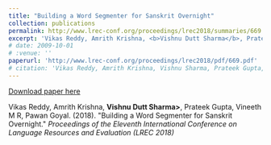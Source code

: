 ```yaml
---
title: "Building a Word Segmenter for Sanskrit Overnight"
collection: publications
permalink: http://www.lrec-conf.org/proceedings/lrec2018/summaries/669.html
excerpt: 'Vikas Reddy, Amrith Krishna, <b>Vishnu Dutt Sharma</b>, Prateek Gupta, Vineeth M R, Pawan Goyal. (2018). &quot;Building a Word Segmenter for Sanskrit Overnight.&quot; <br /><i>Proceedings of the Eleventh International Conference on Language Resources and Evaluation (LREC 2018)</i>'
# date: 2009-10-01
# :venue: ''
paperurl: 'http://www.lrec-conf.org/proceedings/lrec2018/pdf/669.pdf'
# citation: 'Vikas Reddy, Amrith Krishna, Vishnu Sharma, Prateek Gupta, Vineeth M R, Pawan Goyal. (2018). &quot;Building a Word Segmenter for Sanskrit Overnight.&quot; <i>Proceedings of the Eleventh International Conference on Language Resources and Evaluation (LREC 2018)</i>.'
---
```


[Download paper here](http://www.lrec-conf.org/proceedings/lrec2018/pdf/669.pdf)

Vikas Reddy, Amrith Krishna, <b>Vishnu Dutt Sharma></b>, Prateek Gupta, Vineeth M R, Pawan Goyal. (2018). &quot;Building a Word Segmenter for Sanskrit Overnight.&quot; <i>Proceedings of the Eleventh International Conference on Language Resources and Evaluation (LREC 2018)</i>
